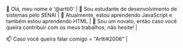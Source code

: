 👋 Olá, meu nome é '@artti0' | 
👀 Sou estudante de desenvolvimento de sistemas pelo SENAI | 
🌱 Atualmente, estou aprendendo JavaScript e também estou aprendendo HTML | 
💞️ Sou um novato, então caso você queira contribuir com os meus trabalhos, não hesite! | 

📫 Caso você queira falar comigo = "Artti#2006" | 
<!---
artti0/artti0 is a ✨ special ✨ repository because its `README.md` (this file) appears on your GitHub profile.
You can click the Preview link to take a look at your changes.
--->
